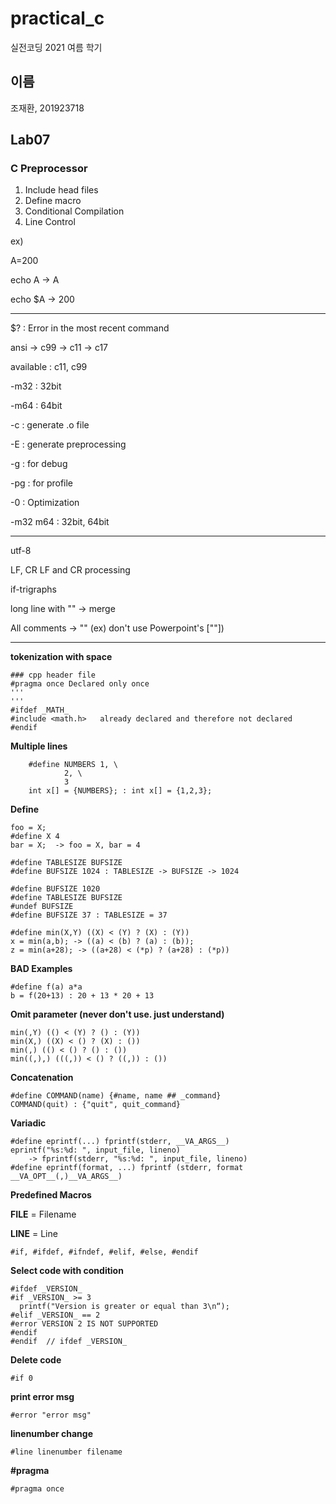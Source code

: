 # practical_c

실전코딩 2021 여름 학기

## 이름

조재환, 201923718

## Lab07

### C Preprocessor
1. Include head files
1. Define macro
1. Conditional Compilation
1. Line Control

ex)

A=200

echo A -> A

echo $A -> 200

---
$? : Error in the most recent command

ansi -> c99 -> c11 -> c17

available : c11, c99 

-m32 : 32bit

-m64 : 64bit

-c : generate .o file

-E : generate preprocessing

-g : for debug

-pg : for profile

-0 : Optimization

-m32 m64 : 32bit, 64bit

-------------------------------------
utf-8

LF, CR LF and CR processing

if-trigraphs

long line with "\" -> merge

All comments -> "" (ex) don't use Powerpoint's [""])

---

**tokenization with space**

```
### cpp header file
#pragma once Declared only once
'''
'''
#ifdef _MATH_
#include <math.h>	already declared and therefore not declared
#endif
```
**Multiple lines**
```
	#define NUMBERS 1, \
			2, \
			3
	int x[] = {NUMBERS}; : int x[] = {1,2,3};
```
**Define**
```
foo = X;
#define X 4
bar = X;  -> foo = X, bar = 4
```
```
#define TABLESIZE BUFSIZE
#define BUFSIZE 1024 : TABLESIZE -> BUFSIZE -> 1024
```
```
#define BUFSIZE 1020
#define TABLESIZE BUFSIZE
#undef BUFSIZE
#define BUFSIZE 37 : TABLESIZE = 37
```
```
#define min(X,Y) ((X) < (Y) ? (X) : (Y))
x = min(a,b); -> ((a) < (b) ? (a) : (b));
z = min(a+28); -> ((a+28) < (*p) ? (a+28) : (*p))
```
**BAD Examples**
```
#define f(a) a*a
b = f(20+13) : 20 + 13 * 20 + 13
```
**Omit parameter (never don't use. just understand)**
```
min(,Y) (() < (Y) ? () : (Y))
min(X,) ((X) < () ? (X) : ())
min(,) (() < () ? () : ())
min((,),) (((,)) < () ? ((,)) : ())
```
**Concatenation**
```
#define COMMAND(name) {#name, name ## _command}
COMMAND(quit) : {"quit", quit_command}
```
**Variadic**
```
#define eprintf(...) fprintf(stderr, __VA_ARGS__)
eprintf("%s:%d: ", input_file, lineno)
    -> fprintf(stderr, "%s:%d: ", input_file, lineno)
#define eprintf(format, ...) fprintf (stderr, format __VA_OPT__(,)__VA_ARGS__)
```
**Predefined Macros**

__FILE__ = Filename

__LINE__ = Line

```
#if, #ifdef, #ifndef, #elif, #else, #endif
```
**Select code with condition**
```
#ifdef _VERSION_
#if _VERSION_ >= 3
  printf("Version is greater or equal than 3\n“);
#elif _VERSION_ == 2
#error VERSION 2 IS NOT SUPPORTED
#endif
#endif  // ifdef _VERSION_
```
**Delete code**
```
#if 0
```
**print error msg**
```
#error "error msg"
```

**linenumber change**
```
#line linenumber filename
```
**#pragma**
```
#pragma once
```